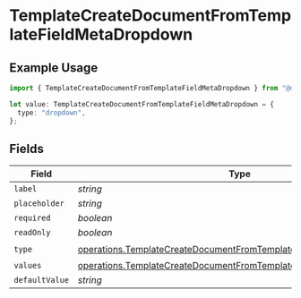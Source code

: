# TemplateCreateDocumentFromTemplateFieldMetaDropdown

## Example Usage

```typescript
import { TemplateCreateDocumentFromTemplateFieldMetaDropdown } from "@documenso/sdk-typescript/models/operations";

let value: TemplateCreateDocumentFromTemplateFieldMetaDropdown = {
  type: "dropdown",
};
```

## Fields

| Field                                                                                                                                                    | Type                                                                                                                                                     | Required                                                                                                                                                 | Description                                                                                                                                              |
| -------------------------------------------------------------------------------------------------------------------------------------------------------- | -------------------------------------------------------------------------------------------------------------------------------------------------------- | -------------------------------------------------------------------------------------------------------------------------------------------------------- | -------------------------------------------------------------------------------------------------------------------------------------------------------- |
| `label`                                                                                                                                                  | *string*                                                                                                                                                 | :heavy_minus_sign:                                                                                                                                       | N/A                                                                                                                                                      |
| `placeholder`                                                                                                                                            | *string*                                                                                                                                                 | :heavy_minus_sign:                                                                                                                                       | N/A                                                                                                                                                      |
| `required`                                                                                                                                               | *boolean*                                                                                                                                                | :heavy_minus_sign:                                                                                                                                       | N/A                                                                                                                                                      |
| `readOnly`                                                                                                                                               | *boolean*                                                                                                                                                | :heavy_minus_sign:                                                                                                                                       | N/A                                                                                                                                                      |
| `type`                                                                                                                                                   | [operations.TemplateCreateDocumentFromTemplateFieldMetaTypeDropdown](../../models/operations/templatecreatedocumentfromtemplatefieldmetatypedropdown.md) | :heavy_check_mark:                                                                                                                                       | N/A                                                                                                                                                      |
| `values`                                                                                                                                                 | [operations.TemplateCreateDocumentFromTemplateValue3](../../models/operations/templatecreatedocumentfromtemplatevalue3.md)[]                             | :heavy_minus_sign:                                                                                                                                       | N/A                                                                                                                                                      |
| `defaultValue`                                                                                                                                           | *string*                                                                                                                                                 | :heavy_minus_sign:                                                                                                                                       | N/A                                                                                                                                                      |